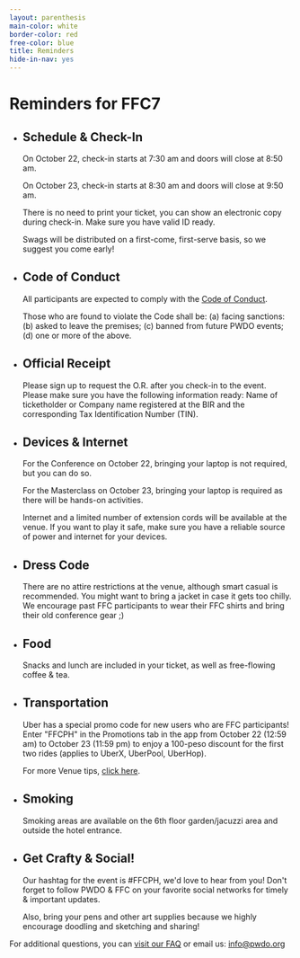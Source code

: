 ```yaml
---
layout: parenthesis
main-color: white
border-color: red
free-color: blue
title: Reminders
hide-in-nav: yes
---
```


# Reminders for FFC7

-   ## Schedule &amp; Check-In  

    On October 22, check-in starts at 7:30 am and doors will close at 8:50 am.

    On October 23, check-in starts at 8:30 am and doors will close at 9:50 am.

    There is no need to print your ticket, you can show an electronic copy during check-in. Make sure you have valid ID ready.

    Swags will be distributed on a first-come, first-serve basis, so we suggest you come early! 

-   ## Code of Conduct 

    All participants are expected to comply with the [Code of Conduct](https://medium.com/@PWDO/pwdo-code-of-conduct-16ab6ffb5f15).

    Those who are found to violate the Code shall be: (a) facing sanctions: (b) asked to leave the premises; (c) banned from future PWDO events; (d) one or more of the above.

-   ## Official Receipt

    Please sign up to request the O.R. after you check-in to the event. Please make sure you have the following information ready: Name of ticketholder or Company name registered at the BIR and the corresponding Tax Identification Number (TIN).

-   ## Devices &amp; Internet 

    For the Conference on October 22, bringing your laptop is not required, but you can do so.

    For the Masterclass on October 23, bringing your laptop is required as there will be hands-on activities. 

    Internet and a limited number of extension cords will be available at the venue. If you want to play it safe, make sure you have a reliable source of power and internet for your devices. 

-   ## Dress Code 

    There are no attire restrictions at the venue, although smart casual is recommended. You might want to bring a jacket in case it gets too chilly. We encourage past FFC participants to wear their FFC shirts and bring their old conference gear ;)

-   ## Food 

    Snacks and lunch are included in your ticket, as well as free-flowing coffee & tea. 

-   ## Transportation 

    Uber has a special promo code for new users who are FFC participants! Enter "FFCPH" in the Promotions tab in the app from October 22 (12:59 am) to October 23 (11:59 pm) to enjoy a 100-peso discount for the first two rides (applies to UberX, UberPool, UberHop).

    For more Venue tips, [click here](/about/#venue).

-   ## Smoking 

    Smoking areas are available on the 6th floor garden/jacuzzi area and outside the hotel entrance. 

-   ## Get Crafty & Social! 

    Our hashtag for the event is #FFCPH, we'd love to hear from you! Don't forget to follow PWDO & FFC on your favorite social networks for timely & important updates.

    Also, bring your pens and other art supplies because we highly encourage doodling and sketching and sharing!

For additional questions, you can [visit our FAQ](/about/#faq) or email us: info@pwdo.org 